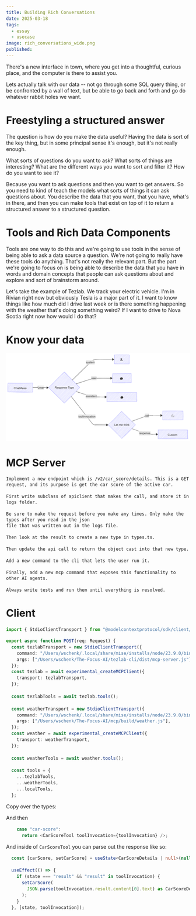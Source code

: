 ```yaml
---
title: Building Rich Conversations
date: 2025-03-18
tags:
  - essay
  - usecase
image: rich_conversations_wide.png
published:
---
```

There's a new interface in town, where you get into a thoughtful, curious place, and the computer is there to assist you.

Lets actually talk with our data -- not go through some SQL query thing, or be confronted by a wall of text, but be able to go back and forth and go do whatever rabbit holes we want.

# Freestyling a structured answer

The question is how do you make the data useful? Having the data is sort of the key thing, but in some principal sense it's enough, but it's not really enough.

What sorts of questions do you want to ask? What sorts of things are interesting? What are the different ways you want to sort and filter it? How do you want to see it?

Because you want to ask questions and then you want to get answers. So you need to kind of teach the models what sorts of things it can ask questions about. You describe the data that you want, that you have, what's in there, and then you can make tools that exist on top of it to return a structured answer to a structured question.

# Tools and Rich Data Components

Tools are one way to do this and we're going to use tools in the sense of being able to ask a data source a question. We're not going to really have these tools do anything. That's not really the relevant part. But the part we're going to focus on is being able to describe the data that you have in words and domain concepts that people can ask questions about and explore and sort of brainstorm around.

Let's take the example of Tezlab. We track your electric vehicle. I'm in Rivian right now but obviously Tesla is a major part of it. I want to know things like how much did I drive last week or is there something happening with the weather that's doing something weird? If I want to drive to Nova Scotia right now how would I do that?


# Know your data


![](../assets/render-diagram.png)

# MCP Server

```
Implement a new endpoint which is /v2/car_score/details. This is a GET request, and its purpose is get the car score of the active car.

First write subclass of apiclient that makes the call, and store it in logs folder.

Be sure to make the request before you make any times. Only make the types after you read in the json
file that was written out in the logs file.

Then look at the result to create a new type in types.ts.

Then update the api call to return the object cast into that new type.

Add a new command to the cli that lets the user run it.

Finally, add a new mcp command that exposes this functionality to other AI agents.

Always write tests and run them until everything is resolved.
```

# Client


```typescript
import { StdioClientTransport } from "@modelcontextprotocol/sdk/client/stdio.js";

```

```typescript
export async function POST(req: Request) {
  const tezlabTransport = new StdioClientTransport({
    command: "/Users/wschenk/.local/share/mise/installs/node/23.9.0/bin/node",
    args: ["/Users/wschenk/The-Focus-AI/tezlab-cli/dist/mcp-server.js"],
  });
  const tezlab = await experimental_createMCPClient({
    transport: tezlabTransport,
  });

  const tezlabTools = await tezlab.tools();

  const weatherTransport = new StdioClientTransport({
    command: "/Users/wschenk/.local/share/mise/installs/node/23.9.0/bin/node",
    args: ["/Users/wschenk/The-Focus-AI/mcp/build/weather.js"],
  });
  const weather = await experimental_createMCPClient({
    transport: weatherTransport,
  });

  const weatherTools = await weather.tools();

  const tools = {
    ...tezlabTools,
    ...weatherTools,
    ...localTools,
  };
```


Copy over the types:

And then 


```typescript
    case "car-score":
      return <CarScoreTool toolInvocation={toolInvocation} />;
```

And inside of `CarScoreTool` you can parse out the response like so:

```typescript
  const [carScore, setCarScore] = useState<CarScoreDetails | null>(null);

  useEffect(() => {
    if (state === "result" && "result" in toolInvocation) {
      setCarScore(
        JSON.parse(toolInvocation.result.content[0].text) as CarScoreDetails
      );
    }
  }, [state, toolInvocation]);
```